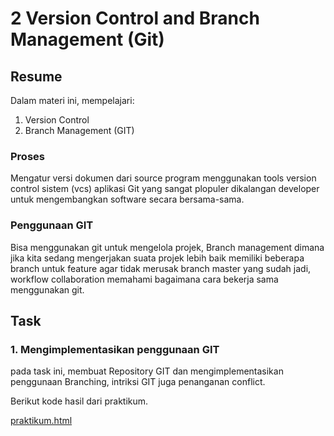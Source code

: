 # 2 Version Control and Branch Management (Git)

## Resume
Dalam materi ini, mempelajari:

1. Version Control 
2. Branch Management (GIT)

### Proses
Mengatur versi dokumen dari source program menggunakan tools version control sistem (vcs) aplikasi Git yang sangat plopuler dikalangan developer untuk mengembangkan software secara bersama-sama.

### Penggunaan GIT
Bisa menggunakan git untuk mengelola projek,
Branch management dimana jika kita sedang mengerjakan suata projek lebih baik memiliki beberapa branch untuk feature agar tidak merusak branch master yang sudah jadi,
workflow collaboration memahami bagaimana cara bekerja sama menggunakan git.

## Task
### 1. Mengimplementasikan penggunaan GIT
pada task ini, membuat Repository GIT dan mengimplementasikan penggunaan Branching, intriksi GIT juga penanganan conflict.

Berikut kode hasil dari praktikum.

[praktikum.html](https://github.com/maharaniramadani/go_maharani_ramadani/blob/85798bdb4577035593b441ab1ba62ad7e8f2750b/2_Version%20Control%20and%20Branch%20Management%20(Git)/praktikum.html)

